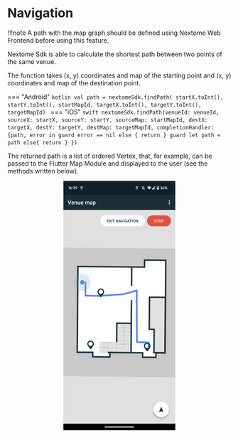 # Navigation

!!!note
    A path with the map graph should be defined using Nextome Web Frontend before using this feature.


Nextome Sdk is able to calculate the shortest path between two points of the same venue.

The function takes (x, y) coordinates and map of the starting point and (x, y) coordinates and map of the destination point.

=== "Android"
    ```kotlin
        val path = nextomeSdk.findPath(
            startX.toInt(), startY.toInt(), startMapId,
            targetX.toInt(), targetY.toInt(), targetMapId)
    ```
=== "iOS"
    ```swift
        nextomeSdk.findPath(venueId: venueId, sourceX: startX,
            sourceY: startY, sourceMap: startMapId,
            destX: targetX, destY: targetY, destMap: targetMapId,
            completionHandler: {path, error in
                guard error == nil else { return }
                guard let path = path else{ return }
            })
    ```

The returned path is a list of ordered Vertex, that, for example, can be passed to the Flutter Map Module and displayed to the user (see the methods written below).

<p style="text-align: center;"><img src="/assets/navigation_android.png" width="50%"></p>